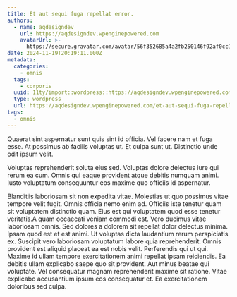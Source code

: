 ```yaml
---
title: Et aut sequi fuga repellat error.
authors:
  - name: aqdesigndev
    url: https://aqdesigndev.wpenginepowered.com
    avatarUrl: >-
      https://secure.gravatar.com/avatar/56f352685a4a2fb250146f92af0cc11e?s=96&d=mm&r=g
date: 2024-11-19T20:19:11.000Z
metadata:
  categories:
    - omnis
  tags:
    - corporis
  uuid: 11ty/import::wordpress::https://aqdesigndev.wpenginepowered.com/?p=42
  type: wordpress
  url: https://aqdesigndev.wpenginepowered.com/et-aut-sequi-fuga-repellat-error/
tags:
  - omnis
---
```

Quaerat sint aspernatur sunt quis sint id officia. Vel facere nam et fuga esse. At possimus ab facilis voluptas ut. Et culpa sunt ut. Distinctio unde odit ipsum velit.

Voluptas reprehenderit soluta eius sed. Voluptas dolore delectus iure qui rerum ea cum. Omnis qui eaque provident atque debitis numquam animi. Iusto voluptatum consequuntur eos maxime quo officiis id aspernatur.

Blanditiis laboriosam sit non expedita vitae. Molestias ut quo possimus vitae tempore velit fugit. Omnis officia nemo enim ad. Officiis iste tenetur quam sit voluptatem distinctio quam. Eius est qui voluptatem quod esse tenetur veritatis.A quam occaecati veniam commodi est. Vero ducimus vitae laboriosam omnis. Sed dolores a dolorem sit repellat dolor delectus minima. Ipsam quod est et est animi. Ut voluptas dicta laudantium rerum perspiciatis ex. Suscipit vero laboriosam voluptatum labore quia reprehenderit. Omnis provident est aliquid placeat ea est nobis velit. Perferendis qui ut qui. Maxime id ullam tempore exercitationem animi repellat ipsam reiciendis. Ea debitis ullam explicabo saepe quo sit provident. Aut minus beatae qui voluptate. Vel consequatur magnam reprehenderit maxime sit ratione. Vitae explicabo accusantium ipsum eos consequatur et. Ea exercitationem doloribus sed culpa.